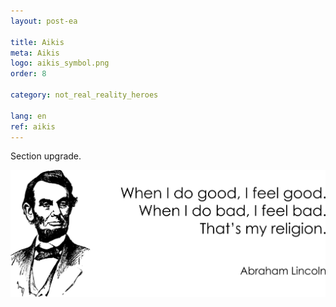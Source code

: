 ```yaml
---
layout: post-ea

title: Aikis
meta: Aikis
logo: aikis_symbol.png
order: 8

category: not_real_reality_heroes

lang: en
ref: aikis
---
```


Section upgrade.

<a data-fancybox="gallery" href="/img/programming/Lincoln.png"><img src="/img/programming/Lincoln.png" alt=""></a>
